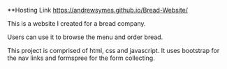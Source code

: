 **Hosting Link https://andrewsymes.github.io/Bread-Website/

This is a website I created for a bread company. 

Users can use it to browse the menu and order bread.

This project is comprised of html, css and javascript.
It uses bootstrap for the nav links and formspree for the form collecting.
